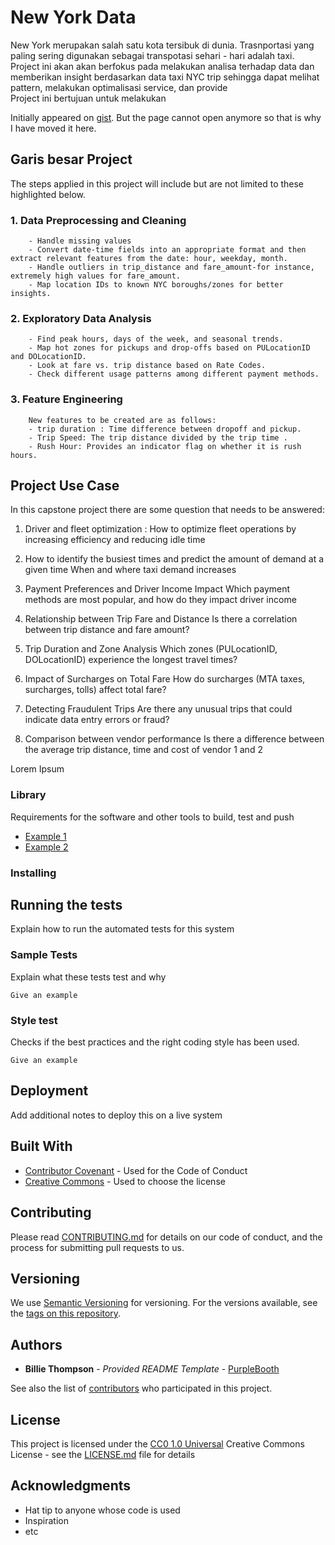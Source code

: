 # New York Data

New York merupakan salah satu kota tersibuk di dunia. Trasnportasi yang paling sering digunakan sebagai transpotasi sehari - hari adalah taxi. Project ini akan akan berfokus pada melakukan analisa terhadap data dan memberikan insight berdasarkan data taxi NYC trip sehingga dapat melihat pattern, melakukan optimalisasi service, dan provide      
Project ini bertujuan untuk melakukan

Initially appeared on
[gist](https://gist.github.com/PurpleBooth/109311bb0361f32d87a2). But the page cannot open anymore so that is why I have moved it here.
##  Garis besar Project
The steps applied in this project will include but are not limited to these highlighted below.

### 1. Data Preprocessing and Cleaning
        - Handle missing values 
        - Convert date-time fields into an appropriate format and then extract relevant features from the date: hour, weekday, month.
        - Handle outliers in trip_distance and fare_amount-for instance, extremely high values for fare_amount.
        - Map location IDs to known NYC boroughs/zones for better insights.
### 2. Exploratory Data Analysis
        - Find peak hours, days of the week, and seasonal trends.
        - Map hot zones for pickups and drop-offs based on PULocationID and DOLocationID.
        - Look at fare vs. trip distance based on Rate Codes.
        - Check different usage patterns among different payment methods.
### 3. Feature Engineering
        New features to be created are as follows:
        - trip duration : Time difference between dropoff and pickup.
        - Trip Speed: The trip distance divided by the trip time .
        - Rush Hour: Provides an indicator flag on whether it is rush hours.


## Project Use Case
In this capstone project there are some question that needs to be answered:

1. Driver and fleet optimization : How to optimize fleet operations by increasing efficiency and reducing idle time

2. How to identify the busiest times and predict the amount of demand at a given time When and where taxi demand increases

3. Payment Preferences and Driver Income Impact Which payment methods are most popular, and how do they impact driver income

4. Relationship between Trip Fare and Distance Is there a correlation between trip distance and fare amount?

5. Trip Duration and Zone Analysis Which zones (PULocationID, DOLocationID) experience the longest travel times?
6. Impact of Surcharges on Total Fare How do surcharges (MTA taxes, surcharges, tolls) affect total fare?
7. Detecting Fraudulent Trips Are there any unusual trips that could indicate data entry errors or fraud?
8. Comparison between vendor performance Is there a difference between the average trip distance, time and cost of vendor 1 and 2

Lorem Ipsum

### Library

Requirements for the software and other tools to build, test and push 
- [Example 1](https://www.example.com)
- [Example 2](https://www.example.com)

### Installing



## Running the tests

Explain how to run the automated tests for this system

### Sample Tests

Explain what these tests test and why

    Give an example

### Style test

Checks if the best practices and the right coding style has been used.

    Give an example

## Deployment

Add additional notes to deploy this on a live system

## Built With

  - [Contributor Covenant](https://www.contributor-covenant.org/) - Used
    for the Code of Conduct
  - [Creative Commons](https://creativecommons.org/) - Used to choose
    the license

## Contributing

Please read [CONTRIBUTING.md](CONTRIBUTING.md) for details on our code
of conduct, and the process for submitting pull requests to us.

## Versioning

We use [Semantic Versioning](http://semver.org/) for versioning. For the versions
available, see the [tags on this
repository](https://github.com/PurpleBooth/a-good-readme-template/tags).

## Authors

  - **Billie Thompson** - *Provided README Template* -
    [PurpleBooth](https://github.com/PurpleBooth)

See also the list of
[contributors](https://github.com/PurpleBooth/a-good-readme-template/contributors)
who participated in this project.

## License

This project is licensed under the [CC0 1.0 Universal](LICENSE.md)
Creative Commons License - see the [LICENSE.md](LICENSE.md) file for
details

## Acknowledgments

  - Hat tip to anyone whose code is used
  - Inspiration
  - etc
